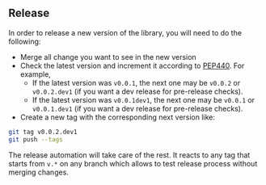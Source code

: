 ## Release

In order to release a new version of the library, you will need to do the following:

- Merge all change you want to see in the new version
- Check the latest version and increment it according to [PEP440](https://peps.python.org/pep-0440/). For example,
  -  If the latest version was `v0.0.1`, the next one may be `v0.0.2` or `v0.0.2.dev1` (if you want a dev release for pre-release checks).
  - If the latest version was `v0.0.1dev1`, the next one may be `v0.0.1` or `v0.0.1.dev1` (if you want a dev release for pre-release checks).
- Create a new tag with the corresponding next version like:

```bash
git tag v0.0.2.dev1
git push --tags
```

The release automation will take care of the rest. 
It reacts to any tag that starts from `v.*` on any branch which allows to test release process without merging changes.